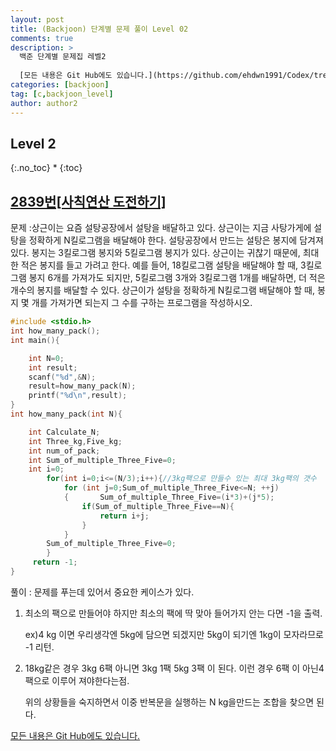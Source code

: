 ```yaml
---
layout: post
title: (Backjoon) 단계별 문제 풀이 Level 02
comments: true
description: >
  백준 단계별 문제집 레벨2
  
  [모든 내용은 Git Hub에도 있습니다.](https://github.com/ehdwn1991/Codex/tree/master/backjoon/Level_2)
categories: [backjoon]
tag: [c,backjoon_level]
author: author2
---
```

## Level 2
{:.no_toc}
* 
{:toc}

## [2839번[사칙연산 도전하기]](https://www.acmicpc.net/problem/2839)

문제 :상근이는 요즘 설탕공장에서 설탕을 배달하고 있다. 상근이는 지금 사탕가게에 설탕을 정확하게 N킬로그램을 배달해야 한다. 설탕공장에서 만드는 설탕은 봉지에 담겨져 있다. 봉지는 3킬로그램 봉지와 5킬로그램 봉지가 있다.
상근이는 귀찮기 때문에, 최대한 적은 봉지를 들고 가려고 한다. 예를 들어, 18킬로그램 설탕을 배달해야 할 때, 3킬로그램 봉지 6개를 가져가도 되지만, 5킬로그램 3개와 3킬로그램 1개를 배달하면, 더 적은 개수의 봉지를 배달할 수 있다.
상근이가 설탕을 정확하게 N킬로그램 배달해야 할 때, 봉지 몇 개를 가져가면 되는지 그 수를 구하는 프로그램을 작성하시오.

```c
#include <stdio.h>
int how_many_pack();
int main(){

	int N=0;
	int result;
	scanf("%d",&N);
	result=how_many_pack(N);
	printf("%d\n",result);	
}
int how_many_pack(int N){

	int Calculate_N;
	int Three_kg,Five_kg;
	int num_of_pack;
	int Sum_of_multiple_Three_Five=0;
	int i=0;
		for(int i=0;i<=(N/3);i++){//3kg팩으로 만들수 있는 최대 3kg팩의 갯수
			for (int j=0;Sum_of_multiple_Three_Five<=N; ++j)
			{		Sum_of_multiple_Three_Five=(i*3)+(j*5);
				if(Sum_of_multiple_Three_Five==N){
					return i+j;
				}
			}
		Sum_of_multiple_Three_Five=0;
		}
	 return -1;
}
```
풀이 : 문제를 푸는데 있어서 중요한 케이스가 있다.

1. 최소의 팩으로 만들어야 하지만 최소의 팩에 딱 맞아 들어가지 안는 다면 -1을 출력.  

   ex)4 kg 이면 우리생각엔 5kg에 담으면 되겠지만 5kg이 되기엔 1kg이 모자라므로 -1 리턴.  

2. 18kg같은 경우 3kg 6팩 아니면 3kg 1팩  5kg 3팩 이 된다. 이런 경우 6팩 이 아닌4팩으로 이루어 져야한다는점. 

   위의 상황들을 숙지하면서 이중 반복문을 실행하는 N kg을만드는 조합을 찾으면 된다. 



[모든 내용은 Git Hub에도 있습니다.](https://github.com/ehdwn1991/Codex/tree/master/backjoon/Level_2)